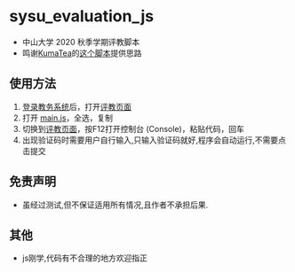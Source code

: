 # sysu_evaluation_js

* 中山大学 2020 秋季学期评教脚本
* 鸣谢[KumaTea](https://github.com/KumaTea)的[这个脚本](https://github.com/KumaTea/SYSU-Student-Evaluation)提供思路

## 使用方法
1. [登录教务系统](https://jwxt.sysu.edu.cn/)后，打开[评教页面](https://jwxt.sysu.edu.cn/jwxt/mk/evaluation/#/evaluation)
2. 打开 [main.js](./main.js)，全选，复制
3. 切换到[评教页面](https://jwxt.sysu.edu.cn/jwxt/mk/evaluation/#/evaluation)，按F12打开控制台 (Console)，粘贴代码，回车
4. 出现验证码时需要用户自行输入,只输入验证码就好,程序会自动运行,不需要点击提交

## 免责声明
* 虽经过测试,但不保证适用所有情况,且作者不承担后果.

## 其他
* js刚学,代码有不合理的地方欢迎指正
